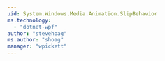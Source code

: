 ```yaml
---
uid: System.Windows.Media.Animation.SlipBehavior
ms.technology: 
  - "dotnet-wpf"
author: "stevehoag"
ms.author: "shoag"
manager: "wpickett"
---
```

